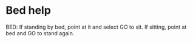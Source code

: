 # Bed help

BED: If standing by bed, point at it and select GO to sit.  If sitting, point at bed and GO to stand again.

